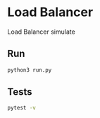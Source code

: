 # Load Balancer
Load Balancer simulate

## Run

```bash 
python3 run.py
```

## Tests

```bash 
pytest -v
```